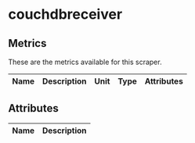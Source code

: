 [comment]: <> (Code generated by mdatagen. DO NOT EDIT.)

# couchdbreceiver

## Metrics

These are the metrics available for this scraper.

| Name | Description | Unit | Type | Attributes |
| ---- | ----------- | ---- | ---- | ---------- |

## Attributes

| Name | Description |
| ---- | ----------- |
